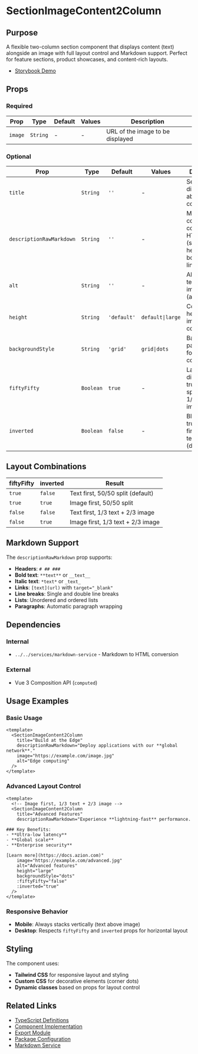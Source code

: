 # SectionImageContent2Column

## Purpose

A flexible two-column section component that displays content (text) alongside an image with full layout control and Markdown support. Perfect for feature sections, product showcases, and content-rich layouts.

- [Storybook Demo](https://azion-webkit.netlify.app/?path=/story/blocks-sectionimagecontent2column)

## Props

### Required

| Prop    | Type     | Default | Values | Description                      |
| ------- | -------- | ------- | ------ | -------------------------------- |
| `image` | `String` | -       | -      | URL of the image to be displayed |

### Optional

| Prop                     | Type      | Default     | Values           | Description                                                                |
| ------------------------ | --------- | ----------- | ---------------- | -------------------------------------------------------------------------- |
| `title`                  | `String`  | `''`        | -                | Section title displayed above the content                                  |
| `descriptionRawMarkdown` | `String`  | `''`        | -                | Markdown content converted to HTML (supports headers, bold, italic, links) |
| `alt`                    | `String`  | `''`        | -                | Alternative text for the image (accessibility)                             |
| `height`                 | `String`  | `'default'` | `default\|large` | Controls the height of the image container                                 |
| `backgroundStyle`        | `String`  | `'grid'`    | `grid\|dots`     | Background pattern style for the image container                           |
| `fiftyFifty`             | `Boolean` | `true`      | -                | Layout distribution: true = 50/50 split, false = 1/3 text + 2/3 image      |
| `inverted`               | `Boolean` | `false`     | -                | Block order: true = image first, false = text first (default)              |

## Layout Combinations

| fiftyFifty | inverted | Result                            |
| ---------- | -------- | --------------------------------- |
| `true`     | `false`  | Text first, 50/50 split (default) |
| `true`     | `true`   | Image first, 50/50 split          |
| `false`    | `false`  | Text first, 1/3 text + 2/3 image  |
| `false`    | `true`   | Image first, 1/3 text + 2/3 image |

## Markdown Support

The `descriptionRawMarkdown` prop supports:

- **Headers**: `# ## ###`
- **Bold text**: `**text**` or `__text__`
- **Italic text**: `*text*` or `_text_`
- **Links**: `[text](url)` with `target="_blank"`
- **Line breaks**: Single and double line breaks
- **Lists**: Unordered and ordered lists
- **Paragraphs**: Automatic paragraph wrapping

## Dependencies

### Internal

- `../../services/markdown-service` - Markdown to HTML conversion

### External

- Vue 3 Composition API (`computed`)

## Usage Examples

### Basic Usage

```vue
<template>
  <SectionImageContent2Column
    title="Build at the Edge"
    descriptionRawMarkdown="Deploy applications with our **global network**."
    image="https://example.com/image.jpg"
    alt="Edge computing"
  />
</template>
```

### Advanced Layout Control

```vue
<template>
  <!-- Image first, 1/3 text + 2/3 image -->
  <SectionImageContent2Column
    title="Advanced Features"
    descriptionRawMarkdown="Experience **lightning-fast** performance.

### Key Benefits:
- **Ultra-low latency**
- **Global scale**
- **Enterprise security**

[Learn more](https://docs.azion.com)"
    image="https://example.com/advanced.jpg"
    alt="Advanced features"
    height="large"
    backgroundStyle="dots"
    :fiftyFifty="false"
    :inverted="true"
  />
</template>
```

### Responsive Behavior

- **Mobile**: Always stacks vertically (text above image)
- **Desktop**: Respects `fiftyFifty` and `inverted` props for horizontal layout

## Styling

The component uses:

- **Tailwind CSS** for responsive layout and styling
- **Custom CSS** for decorative elements (corner dots)
- **Dynamic classes** based on props for layout control

## Related Links

- [TypeScript Definitions](./SectionImageContent2Column.d.ts)
- [Component Implementation](./SectionImageContent2Column.vue)
- [Export Module](./index.ts)
- [Package Configuration](./package.json)
- [Markdown Service](../../services/markdown-service.js)
